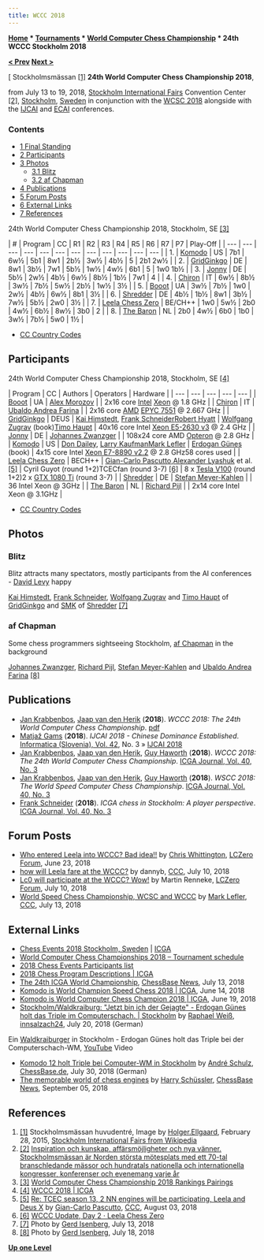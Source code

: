 ```yaml
---
title: WCCC 2018
---
```

**[Home](Home "Home") \* [Tournaments](Tournaments_and_Matches "Tournaments and Matches") \* [World Computer Chess Championship](World_Computer_Chess_Championship "World Computer Chess Championship") \* 24th WCCC Stockholm 2018**


**[< Prev](WCCC_2017 "WCCC 2017") [Next >](WCCC_2019 "WCCC 2019")**



[ Stockholmsmässan <a id="cite-note-1" href="#cite-ref-1">[1]</a>
**24th World Computer Chess Championship 2018**,  

from July 13 to 19, 2018, [Stockholm International Fairs](https://en.wikipedia.org/wiki/Stockholm_International_Fairs) Convention Center <a id="cite-note-2" href="#cite-ref-2">[2]</a>,
[Stockholm](https://en.wikipedia.org/wiki/Stockholm), [Sweden](https://en.wikipedia.org/wiki/Sweden) in conjunction with the [WCSC 2018](WCSC_2018 "WCSC 2018") alongside with the [IJCAI](Conferences#IJCAI2018 "Conferences") and [ECAI](Conferences#ECAI "Conferences") conferences.



### Contents


* [1 Final Standing](#final-standing)
* [2 Participants](#participants)
* [3 Photos](#photos)
	+ [3.1 Blitz](#blitz)
	+ [3.2 af Chapman](#af-chapman)
* [4 Publications](#publications)
* [5 Forum Posts](#forum-posts)
* [6 External Links](#external-links)
* [7 References](#references)






24th World Computer Chess Championship 2018, Stockholm, SE <a id="cite-note-3" href="#cite-ref-3">[3]</a>





|  #
 |  Program
 |  CC
 |  R1
 |  R2
 |  R3
 |  R4
 |  R5
 |  R6
 |  R7
 |  P7 |  Play-Off
 |
| --- | --- | --- | --- | --- | --- | --- | --- | --- | --- | --- | --- |
|  1.
 | [Komodo](Komodo "Komodo") |  US
 |  7b1
 |  6w½
 |  5b1
 |  8w1
 |  2b½
 |  3w½
 |  4b½
 |  5
 |  2b1 2w½
 |
|  2.
 | [GridGinkgo](GridGinkgo "GridGinkgo") |  DE
 |  8w1
 |  3b½
 |  7w1
 |  5b½
 |  1w½
 |  4w½
 |  6b1
 |  5
 |  1w0 1b½
 |
|  3.
 | [Jonny](Jonny "Jonny") |  DE
 |  5b½
 |  2w½
 |  4b½
 |  6w½
 |  8b½
 |  1b½
 |  7w1
 |  4
 |
|  4.
 | [Chiron](Chiron "Chiron") |  IT
 |  6w½
 |  8b½
 |  3w½
 |  7b½
 |  5w½
 |  2b½
 |  1w½
 |  3½
 |
|  5.
 | [Booot](Booot "Booot") |  UA
 |  3w½
 |  7b½
 |  1w0
 |  2w½
 |  4b½
 |  6w½
 |  8b1
 |  3½
 |
|  6.
 | [Shredder](Shredder "Shredder") |  DE
 |  4b½
 |  1b½
 |  8w1
 |  3b½
 |  7w½
 |  5b½
 |  2w0
 |  3½
 |
|  7.
 | [Leela Chess Zero](Leela_Chess_Zero "Leela Chess Zero") |  BE/CH++
 |  1w0
 |  5w½
 |  2b0
 |  4w½
 |  6b½
 |  8w½
 |  3b0
 |  2
 |
|  8.
 | [The Baron](The_Baron "The Baron") |  NL
 |  2b0
 |  4w½
 |  6b0
 |  1b0
 |  3w½
 |  7b½
 |  5w0
 |  1½
 |


* [CC Country Codes](https://en.wikipedia.org/wiki/ISO_3166-1)


## Participants


24th World Computer Chess Championship 2018, Stockholm, SE <a id="cite-note-4" href="#cite-ref-4">[4]</a>





|  Program
 |  CC
 |  Authors
 |  Operators
 |  Hardware
 |
| --- | --- | --- | --- | --- |
| [Booot](Booot "Booot") |  UA
 | [Alex Morozov](Alex_Morozov "Alex Morozov") |  |  2x16 core [Intel](Intel "Intel") [Xeon](https://en.wikipedia.org/wiki/Xeon) @ 1.8 GHz
 |
| [Chiron](Chiron "Chiron") |  IT
 | [Ubaldo Andrea Farina](Ubaldo_Andrea_Farina "Ubaldo Andrea Farina") |  |  2x16 core [AMD](AMD "AMD") [EPYC 7551](https://en.wikipedia.org/wiki/Epyc#Server) @ 2.667 GHz
 |
| [GridGinkgo](GridGinkgo "GridGinkgo") |  DEUS
 | [Kai Himstedt](Kai_Himstedt "Kai Himstedt"), [Frank Schneider](Frank_Schneider "Frank Schneider")[Robert Hyatt](Robert_Hyatt "Robert Hyatt") | [Wolfgang Zugrav](Wolfgang_Zugrav "Wolfgang Zugrav") (book)[Timo Haupt](Timo_Haupt "Timo Haupt") |  40x16 core Intel [Xeon E5-2630 v3](https://en.wikipedia.org/wiki/List_of_Intel_Xeon_microprocessors#Xeon_E5-26xx_v4_(dual-processor)) @ 2.4 GHz
 |
| [Jonny](Jonny "Jonny") |  DE
 | [Johannes Zwanzger](Johannes_Zwanzger "Johannes Zwanzger") |  |  108x24 core AMD [Opteron](https://en.wikipedia.org/wiki/Opteron) @ 2.8 GHz
 |
| [Komodo](Komodo "Komodo") |  US
 | [Don Dailey](Don_Dailey "Don Dailey"), [Larry Kaufman](Larry_Kaufman "Larry Kaufman")[Mark Lefler](Mark_Lefler "Mark Lefler") | [Erdogan Günes](Erdogan_G%C3%BCnes "Erdogan Günes") (book)
 |  4x15 core Intel [Xeon E7-8890 v2.2](https://en.wikipedia.org/wiki/Xeon#E7-x8xx-series_%22Westmere-EX%22) @ 2.8 GHz58 cores used
 |
| [Leela Chess Zero](Leela_Chess_Zero "Leela Chess Zero") |  BECH++
 | [Gian-Carlo Pascutto](Gian-Carlo_Pascutto "Gian-Carlo Pascutto"),[Alexander Lyashuk](Alexander_Lyashuk "Alexander Lyashuk") et al. <a id="cite-note-5" href="#cite-ref-5">[5]</a> |  Cyril Guyot (round 1+2)TCECfan (round 3-7) <a id="cite-note-6" href="#cite-ref-6">[6]</a> |  8 x [Tesla V100](https://en.wikipedia.org/wiki/Volta_(microarchitecture)) (round 1+2)2 x [GTX 1080 Ti](https://en.wikipedia.org/wiki/GeForce_10_series) (round 3-7)
 |
| [Shredder](Shredder "Shredder") |  DE
 | [Stefan Meyer-Kahlen](Stefan_Meyer-Kahlen "Stefan Meyer-Kahlen") |  |  36 Intel Xeon @ 3GHz
 |
| [The Baron](The_Baron "The Baron") |  NL
 | [Richard Pijl](Richard_Pijl "Richard Pijl") |  |  2x14 core Intel Xeon @ 3.1GHz
 |


* [CC Country Codes](https://en.wikipedia.org/wiki/ISO_3166-1)


## Photos


### Blitz


 [](File:WCCC2018BlitzGridGinkgoShredder.jpg) 
Blitz attracts many spectators, mostly participants from the AI conferences - [David Levy](David_Levy "David Levy") happy  

[Kai Himstedt](Kai_Himstedt "Kai Himstedt"), [Frank Schneider](Frank_Schneider "Frank Schneider"), [Wolfgang Zugrav](Wolfgang_Zugrav "Wolfgang Zugrav") and [Timo Haupt](Timo_Haupt "Timo Haupt") of [GridGinkgo](GridGinkgo "GridGinkgo") and [SMK](Stefan_Meyer-Kahlen "Stefan Meyer-Kahlen") of [Shredder](Shredder "Shredder") <a id="cite-note-7" href="#cite-ref-7">[7]</a>



### af Chapman


 [](File:AfChapmanProgrammers2018.jpg) 
Some chess programmers sightseeing Stockholm, [af Chapman](https://en.wikipedia.org/wiki/Af_Chapman_(ship)) in the background  

[Johannes Zwanzger](Johannes_Zwanzger "Johannes Zwanzger"), [Richard Pijl](Richard_Pijl "Richard Pijl"), [Stefan Meyer-Kahlen](Stefan_Meyer-Kahlen "Stefan Meyer-Kahlen") and [Ubaldo Andrea Farina](Ubaldo_Andrea_Farina "Ubaldo Andrea Farina") <a id="cite-note-8" href="#cite-ref-8">[8]</a>



## Publications


* [Jan Krabbenbos](Jan_Krabbenbos "Jan Krabbenbos"), [Jaap van den Herik](Jaap_van_den_Herik "Jaap van den Herik") (**2018**). *WCCC 2018: The 24th World Computer Chess Championship*. [pdf](https://icga.org/wp-content/uploads/2018/07/WCCC2018.pdf)
* [Matjaž Gams](Matja%C5%BE_Gams "Matjaž Gams") (**2018**). *IJCAI 2018 - Chinese Dominance Established*. [Informatica (Slovenia), Vol. 42](https://dblp.uni-trier.de/db/journals/informaticaSI/informaticaSI42.html), No. 3 » [IJCAI 2018](Conferences#IJCAI2018 "Conferences")
* [Jan Krabbenbos](Jan_Krabbenbos "Jan Krabbenbos"), [Jaap van den Herik](Jaap_van_den_Herik "Jaap van den Herik"), [Guy Haworth](Guy_Haworth "Guy Haworth") (**2018**). *WCCC 2018: The 24th World Computer Chess Championship*. [ICGA Journal, Vol. 40, No. 3](ICGA_Journal#40_3 "ICGA Journal")
* [Jan Krabbenbos](Jan_Krabbenbos "Jan Krabbenbos"), [Jaap van den Herik](Jaap_van_den_Herik "Jaap van den Herik"), [Guy Haworth](Guy_Haworth "Guy Haworth") (**2018**). *WSCC 2018: The World Speed Computer Chess Championship*. [ICGA Journal, Vol. 40, No. 3](ICGA_Journal#40_3 "ICGA Journal")
* [Frank Schneider](Frank_Schneider "Frank Schneider") (**2018**). *ICGA chess in Stockholm: A player perspective*. [ICGA Journal, Vol. 40, No. 3](ICGA_Journal#40_3 "ICGA Journal")


## Forum Posts


* [Who entered Leela into WCCC? Bad idea!!](https://groups.google.com/d/msg/lczero/S-rhiPLnbHg/XY9-Z1LWCAAJ) by [Chris Whittington](Chris_Whittington "Chris Whittington"), [LCZero Forum](Computer_Chess_Forums "Computer Chess Forums"), June 23, 2018
* [how will Leela fare at the WCCC?](http://www.talkchess.com/forum3/viewtopic.php?f=2&t=67949) by dannyb, [CCC](CCC "CCC"), July 10, 2018
* [Lc0 will participate at the WCCC? Wow!](https://groups.google.com/d/msg/lczero/EgEslxR04wg/6zY7sLiQAwAJ) by Martin Renneke, [LCZero Forum](Computer_Chess_Forums "Computer Chess Forums"), July 10, 2018
* [World Speed Chess Championship, WCSC and WCCC](http://www.talkchess.com/forum3/viewtopic.php?f=2&t=67972) by [Mark Lefler](Mark_Lefler "Mark Lefler"), [CCC](CCC "CCC"), July 13, 2018


## External Links


* [Chess Events 2018 Stockholm, Sweden](https://icga.org/?page_id=2382) | [ICGA](ICGA "ICGA")
* [World Computer Chess Championships 2018 – Tournament schedule](https://icga.org/?page_id=2289)
* [2018 Chess Events Participants list](https://icga.org/?page_id=2365)
* [2018 Chess Program Descriptions | ICGA](https://icga.org/?page_id=2429)
* [The 24th ICGA World Championship](https://en.chessbase.com/post/24th-icga-computer-chess-world-championship), [ChessBase News](ChessBase "ChessBase"), July 13, 2018
* [Komodo is World Champion Speed Chess 2018 | ICGA](https://icga.org/?p=2532), June 14, 2018
* [Komodo is World Computer Chess Champion 2018 | ICGA](https://icga.org/?p=2637), June 19, 2018
* [Stockholm/Waldkraiburg: "Jetzt bin ich der Gejagte" - Erdogan Günes holt das Triple im Computerschach. | Stockholm](https://www.innsalzach24.de/innsalzach/region-waldkraiburg/stockholm-ort29495/stockholmwaldkraiburg-jetzt-gejagte-erdogan-guenes-holt-tripel-computerschach-10049654.html) by [Raphael Weiß](https://www.rosenheim24.de/service/reingeklickt/steckbrief-raphael-weiss-innsalzach24de-reporter-6376739.html), [innsalzach24](https://www.innsalzach24.de/), July 20, 2018 (German)


 Ein [Waldkraiburger](https://en.wikipedia.org/wiki/Waldkraiburg) in Stockholm - Erdogan Günes holt das Triple bei der Computerschach-WM, [YouTube](https://en.wikipedia.org/wiki/YouTube) Video
 
* [Komodo 12 holt Triple bei Computer-WM in Stockholm](https://de.chessbase.com/post/komodo-12-holt-triple-bei-computer-wm-in-stockholm) by [André Schulz](https://en.chessbase.com/author/andre-schulz), [ChessBase.de](ChessBase "ChessBase"), July 30, 2018 (German)
* [The memorable world of chess engines](https://en.chessbase.com/post/gm-harry-schuessler-chess-engines) by [Harry Schüssler](https://pl.wikipedia.org/wiki/Harry_Sch%C3%BCssler), [ChessBase News](ChessBase "ChessBase"), September 05, 2018


## References


1. <a id="cite-ref-1" href="#cite-note-1">[1]</a> Stockholmsmässan huvudentré, Image by [Holger.Ellgaard](https://commons.wikimedia.org/wiki/User:Holger.Ellgaard), February 28, 2015, [Stockholm International Fairs from Wikipedia](https://en.wikipedia.org/wiki/Stockholm_International_Fairs)
2. <a id="cite-ref-2" href="#cite-note-2">[2]</a> [Inspiration och kunskap, affärsmöjligheter och nya vänner. Stockholmsmässan är Norden största mötesplats med ett 70-tal branschledande mässor och hundratals nationella och internationella kongresser, konferenser och evenemang varje år](http://www.stockholmsmassan.se/)
3. <a id="cite-ref-3" href="#cite-note-3">[3]</a> [World Computer Chess Championship 2018 Rankings Pairings](http://icga.org/pairing/wccc2018/)
4. <a id="cite-ref-4" href="#cite-note-4">[4]</a> [WCCC 2018 | ICGA](https://icga.org/?page_id=2469)
5. <a id="cite-ref-5" href="#cite-note-5">[5]</a> [Re: TCEC season 13, 2 NN engines will be participating, Leela and Deus X](http://www.talkchess.com/forum3/viewtopic.php?f=2&t=68094&start=91) by [Gian-Carlo Pascutto](Gian-Carlo_Pascutto "Gian-Carlo Pascutto"), [CCC](CCC "CCC"), August 03, 2018
6. <a id="cite-ref-6" href="#cite-note-6">[6]</a> [WCCC Update, Day 2 · Leela Chess Zero](https://blog.lczero.org//2018/07/17/WCCC/)
7. <a id="cite-ref-7" href="#cite-note-7">[7]</a> Photo by [Gerd Isenberg](Gerd_Isenberg "Gerd Isenberg"), July 13, 2018
8. <a id="cite-ref-8" href="#cite-note-8">[8]</a> Photo by [Gerd Isenberg](Gerd_Isenberg "Gerd Isenberg"), July 18, 2018

**[Up one Level](World_Computer_Chess_Championship "World Computer Chess Championship")**







 

